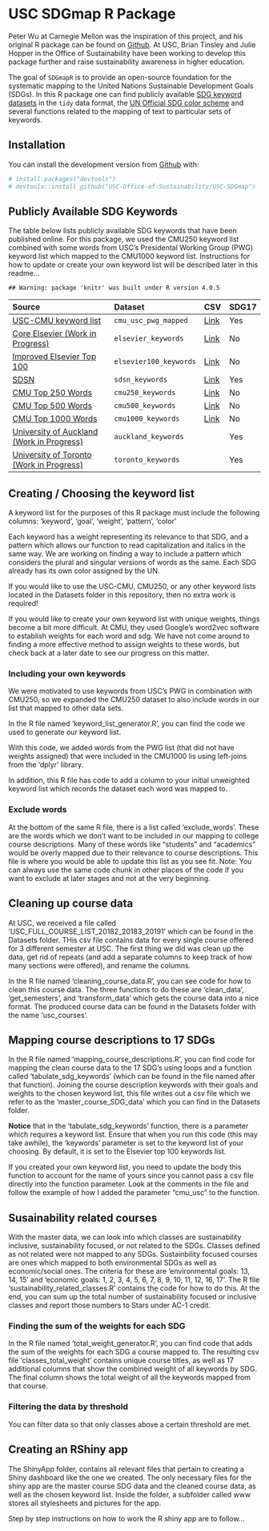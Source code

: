 # USC SDGmap R Package

Peter Wu at Carnegie Mellon was the inspiration of this project, and his
original R package can be found on
[Github](https://github.com/pwu97/SDGmapR). At USC, Brian Tinsley and
Julie Hopper in the Office of Sustainability have been working to
develop this package further and raise sustainability awareness in
higher education.

The goal of `SDGmapR` is to provide an open-source foundation for the
systematic mapping to the United Nations Sustainable Development Goals
(SDGs). In this R package one can find publicly available [SDG keyword
datasets](https://github.com/USC-Office-of-Sustainability/USC-SDGmap/tree/main/Keyword%20Lists)
in the `tidy` data format, the [UN Official SDG color
scheme](https://www.un.org/sustainabledevelopment/wp-content/uploads/2019/01/SDG_Guidelines_AUG_2019_Final.pdf)
and several functions related to the mapping of text to particular sets
of keywords.

## Installation

You can install the development version from
[Github](https://github.com/USC-Office-of-Sustainability/USC-SDGmap)
with:

``` r
# install.packages("devtools")
# devtools::install_github("USC-Office-of-Sustainability/USC-SDGmap")
```

## Publicly Available SDG Keywords

The table below lists publicly available SDG keywords that have been
published online. For this package, we used the CMU250 keyword list
combined with some words from USC’s Presidental Working Group (PWG)
keyword list which mapped to the CMU1000 keyword list. Instructions for
how to update or create your own keyword list will be described later in
this readme… <!-- add a link here -->

    ## Warning: package 'knitr' was built under R version 4.0.5

| Source                                                                                                                             | Dataset                | CSV                                                                                                                   | SDG17 |
|:-----------------------------------------------------------------------------------------------------------------------------------|:-----------------------|:----------------------------------------------------------------------------------------------------------------------|:------|
| [USC-CMU keyword list](www.google.com)                                                                                             | `cmu_usc_pwg_mapped`   | [Link](https://github.com/USC-Office-of-Sustainability/USC-SDGmap/blob/main/Keyword%20Lists/Elsevier100_keywords.csv) | Yes   |
| [Core Elsevier (Work in Progress)](https://data.mendeley.com/datasets/87txkw7khs/1)                                                | `elsevier_keywords`    | [Link](https://github.com/pwu97/SDGmapR/blob/main/datasets/elsevier_keywords_cleaned.csv)                             | No    |
| [Improved Elsevier Top 100](https://data.mendeley.com/datasets/9sxdykm8s4/2)                                                       | `elsevier100_keywords` | [Link](https://github.com/pwu97/SDGmapR/blob/main/datasets/elsevier100_keywords_cleaned.csv)                          | No    |
| [SDSN](https://ap-unsdsn.org/regional-initiatives/universities-sdgs/)                                                              | `sdsn_keywords`        | [Link](https://github.com/pwu97/SDGmapR/blob/main/datasets/sdsn_keywords_cleaned.csv)                                 | Yes   |
| [CMU Top 250 Words](https://www.cmu.edu/leadership/the-provost/provost-priorities/sustainability-initiative/sdg-definitions.html)  | `cmu250_keywords`      | [Link](https://github.com/pwu97/SDGmapR/blob/main/datasets/cmu250_keywords_cleaned.csv)                               | No    |
| [CMU Top 500 Words](https://www.cmu.edu/leadership/the-provost/provost-priorities/sustainability-initiative/sdg-definitions.html)  | `cmu500_keywords`      | [Link](https://github.com/pwu97/SDGmapR/blob/main/datasets/cmu500_keywords_cleaned.csv)                               | No    |
| [CMU Top 1000 Words](https://www.cmu.edu/leadership/the-provost/provost-priorities/sustainability-initiative/sdg-definitions.html) | `cmu1000_keywords`     | [Link](https://github.com/pwu97/SDGmapR/blob/main/datasets/cmu1000_keywords_cleaned.csv)                              | No    |
| [University of Auckland (Work in Progress)](https://www.sdgmapping.auckland.ac.nz/)                                                | `auckland_keywords`    |                                                                                                                       | Yes   |
| [University of Toronto (Work in Progress)](https://data.utoronto.ca/sustainable-development-goals-sdg-report/sdg-report-appendix/) | `toronto_keywords`     |                                                                                                                       | Yes   |

## Creating / Choosing the keyword list

A keyword list for the purposes of this R package must include the
following columns: ‘keyword’, ‘goal’, ‘weight’, ‘pattern’, ‘color’

Each keyword has a weight representing its relevance to that SDG, and a
pattern which allows our function to read capitalization and italics in
the same way. We are working on finding a way to include a pattern which
considers the plural and singular versions of words as the same. Each
SDG already has its own color assigned by the UN.

If you would like to use the USC-CMU, CMU250, or any other keyword lists
located in the Datasets folder in this repository, then no extra work is
required! <!-- skip to different section -->

If you would like to create your own keyword list with unique weights,
things become a bit more difficult. At CMU, they used Google’s word2vec
software to establish weights for each word and sdg. We have not come
around to finding a more effective method to assign weights to these
words, but check back at a later date to see our progress on this
matter.

### Including your own keywords

We were motivated to use keywords from USC’s PWG in combination with
CMU250, so we expanded the CMU250 dataset to also include words in our
list that mapped to other data sets.

In the R file named ‘keyword_list_generator.R’, you can find the code we
used to generate our keyword list.

With this code, we added words from the PWG list (that did not have
weights assigned) that were included in the CMU1000 lis using left-joins
from the ‘dplyr’ library.

In addition, this R file has code to add a column to your initial
unweighted keyword list which records the dataset each word was mapped
to.

### Exclude words

At the bottom of the same R file, there is a list called
‘exclude_words’. These are the words which we don’t want to be included
in our mapping to college course descriptions. Many of these words like
“students” and “academics” would be overly mapped due to their relevance
to course descriptions. This file is where you would be able to update
this list as you see fit. Note: You can always use the same code chunk
in other places of the code if you want to exclude at later stages and
not at the very beginning.

## Cleaning up course data

At USC, we received a file called
‘USC_FULL_COURSE_LIST_20182_20183_20191’ which can be found in the
Datasets folder. THis csv file contains data for every single course
offered for 3 different semester at USC. The first thing we did was
clean up the data, get rid of repeats (and add a separate columns to
keep track of how many sections were offered), and rename the columns.

In the R file named ‘cleaning_course_data.R’, you can see code for how
to clean this course data. The three functions to do these are
‘clean_data’, ‘get_semesters’, and ‘transform_data’ which gets the
course data into a nice format. The produced course data can be found in
the Datasets folder with the name ‘usc_courses’.

## Mapping course descriptions to 17 SDGs

In the R file named ‘mapping_course_descriptions.R’, you can find code
for mapping the clean course data to the 17 SDG’s using loops and a
function called ‘tabulate_sdg_keywords’ (which can be found in the file
named after that function). Joining the course description keywords with
their goals and weights to the chosen keyword list, this file writes out
a csv file which we refer to as the ‘master_course_SDG_data’ which you
can find in the Datasets folder.

**Notice** that in the ‘tabulate_sdg_keywords’ function, there is a
parameter which requires a keyword list. Ensure that when you run this
code (this may take awhile), the ‘keywords’ parameter is set to the
keyword list of your choosing. By default, it is set to the Elsevier top
100 keywords list.

If you created your own keyword list, you need to update the body this
function to account for the name of yours since you cannot pass a csv
file directly into the function parameter. Look at the comments in the
file and follow the example of how I added the parameter “cmu_usc” to
the function.

## Susainability related courses

With the master data, we can look into which classes are sustainability
inclusive, sustainability focused, or not related to the SDGs. Classes
defined as not related were not mapped to any SDGs. Sustainbility
focused courses are ones which mapped to both environmental SDGs as well
as economic/social ones. The criteria for these are ‘environmental
goals: 13, 14, 15’ and ‘economic goals: 1, 2, 3, 4, 5, 6, 7, 8, 9, 10,
11, 12, 16, 17’. The R file ‘sustainability_related_classes.R’ contains
the code for how to do this. At the end, you can sum up the total number
of sustainability focused or inclusive classes and report those numbers
to Stars under AC-1 credit. <!-- need to change wording -->

### Finding the sum of the weights for each SDG

In the R file named ‘total_weight_generator.R’, you can find code that
adds the sum of the weights for each SDG a course mapped to. The
resulting csv file ‘classes_total_weight’ contains unique course titles,
as well as 17 additional columns that show the combined weight of all
keywords by SDG. The final column shows the total weight of all the
keywords mapped from that course.

### Filtering the data by threshold

You can filter data so that only classes above a certain threshold are
met.
<!-- ask julie about whether you filter the data or the keywords -->

## Creating an RShiny app

The ShinyApp folder, contains all relevant files that pertain to
creating a Shiny dashboard like the one we created. The only necessary
files for the shiny app are the master course SDG data and the cleaned
course data, as well as the chosen keyword list. Inside the folder, a
subfolder called www stores all stylesheets and pictures for the app.
<!-- add link -->

Step by step instructions on how to work the R shiny app are to follow…
<!-- ask julie about this, how much code do i show -->
